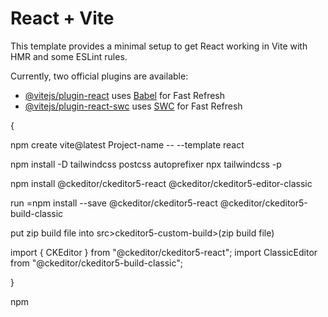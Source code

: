 # React + Vite

This template provides a minimal setup to get React working in Vite with HMR and some ESLint rules.

Currently, two official plugins are available:

- [@vitejs/plugin-react](https://github.com/vitejs/vite-plugin-react/blob/main/packages/plugin-react/README.md) uses [Babel](https://babeljs.io/) for Fast Refresh
- [@vitejs/plugin-react-swc](https://github.com/vitejs/vite-plugin-react-swc) uses [SWC](https://swc.rs/) for Fast Refresh

<!-- using ckeditor online build and vite react -->

{

<!-- npm create vite@latest Project-name -- --template react -->

npm create vite@latest Project-name -- --template react

<!-- tailwindcss install -->

npm install -D tailwindcss postcss autoprefixer
npx tailwindcss -p

<!-- ckeditor5-react install -->

npm install @ckeditor/ckeditor5-react @ckeditor/ckeditor5-editor-classic

<!-- Cannot read properties of undefined (reading 'create') -->

run =npm install --save @ckeditor/ckeditor5-react @ckeditor/ckeditor5-build-classic

<!-- note -->

put zip build file into src>ckeditor5-custom-build>(zip build file) <!-- have many error and only use top command -->


<!-- usage and import -->
import { CKEditor } from "@ckeditor/ckeditor5-react";
import ClassicEditor from "@ckeditor/ckeditor5-build-classic";
<!-- note -->

}

npm
